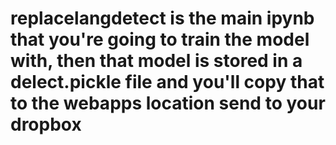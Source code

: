 # replacelangdetect is the main ipynb that you're going to train the model with, then that model is stored in a delect.pickle file and you'll copy that to the webapps location send to your dropbox
